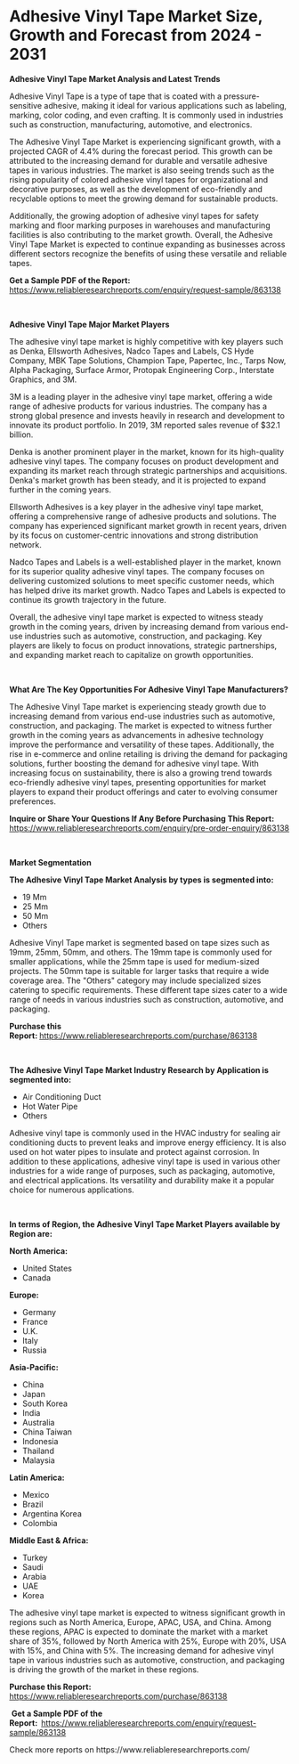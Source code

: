 <p><h1>Adhesive Vinyl Tape Market Size, Growth and Forecast from 2024 - 2031</h1></p><p><strong>Adhesive Vinyl Tape Market Analysis and Latest Trends</strong></p>
<p><p>Adhesive Vinyl Tape is a type of tape that is coated with a pressure-sensitive adhesive, making it ideal for various applications such as labeling, marking, color coding, and even crafting. It is commonly used in industries such as construction, manufacturing, automotive, and electronics.</p><p>The Adhesive Vinyl Tape Market is experiencing significant growth, with a projected CAGR of 4.4% during the forecast period. This growth can be attributed to the increasing demand for durable and versatile adhesive tapes in various industries. The market is also seeing trends such as the rising popularity of colored adhesive vinyl tapes for organizational and decorative purposes, as well as the development of eco-friendly and recyclable options to meet the growing demand for sustainable products.</p><p>Additionally, the growing adoption of adhesive vinyl tapes for safety marking and floor marking purposes in warehouses and manufacturing facilities is also contributing to the market growth. Overall, the Adhesive Vinyl Tape Market is expected to continue expanding as businesses across different sectors recognize the benefits of using these versatile and reliable tapes.</p></p>
<p><strong>Get a Sample PDF of the Report:&nbsp;</strong> <a href="https://www.reliableresearchreports.com/enquiry/request-sample/863138">https://www.reliableresearchreports.com/enquiry/request-sample/863138</a></p>
<p>&nbsp;</p>
<p><strong>Adhesive Vinyl Tape Major Market Players</strong></p>
<p><p>The adhesive vinyl tape market is highly competitive with key players such as Denka, Ellsworth Adhesives, Nadco Tapes and Labels, CS Hyde Company, MBK Tape Solutions, Champion Tape, Papertec, Inc., Tarps Now, Alpha Packaging, Surface Armor, Protopak Engineering Corp., Interstate Graphics, and 3M.</p><p>3M is a leading player in the adhesive vinyl tape market, offering a wide range of adhesive products for various industries. The company has a strong global presence and invests heavily in research and development to innovate its product portfolio. In 2019, 3M reported sales revenue of $32.1 billion.</p><p>Denka is another prominent player in the market, known for its high-quality adhesive vinyl tapes. The company focuses on product development and expanding its market reach through strategic partnerships and acquisitions. Denka's market growth has been steady, and it is projected to expand further in the coming years.</p><p>Ellsworth Adhesives is a key player in the adhesive vinyl tape market, offering a comprehensive range of adhesive products and solutions. The company has experienced significant market growth in recent years, driven by its focus on customer-centric innovations and strong distribution network.</p><p>Nadco Tapes and Labels is a well-established player in the market, known for its superior quality adhesive vinyl tapes. The company focuses on delivering customized solutions to meet specific customer needs, which has helped drive its market growth. Nadco Tapes and Labels is expected to continue its growth trajectory in the future.</p><p>Overall, the adhesive vinyl tape market is expected to witness steady growth in the coming years, driven by increasing demand from various end-use industries such as automotive, construction, and packaging. Key players are likely to focus on product innovations, strategic partnerships, and expanding market reach to capitalize on growth opportunities.</p></p>
<p>&nbsp;</p>
<p><strong>What Are The Key Opportunities For Adhesive Vinyl Tape Manufacturers?</strong></p>
<p><p>The Adhesive Vinyl Tape market is experiencing steady growth due to increasing demand from various end-use industries such as automotive, construction, and packaging. The market is expected to witness further growth in the coming years as advancements in adhesive technology improve the performance and versatility of these tapes. Additionally, the rise in e-commerce and online retailing is driving the demand for packaging solutions, further boosting the demand for adhesive vinyl tape. With increasing focus on sustainability, there is also a growing trend towards eco-friendly adhesive vinyl tapes, presenting opportunities for market players to expand their product offerings and cater to evolving consumer preferences.</p></p>
<p><strong>Inquire or Share Your Questions If Any Before Purchasing This Report:</strong> <a href="https://www.reliableresearchreports.com/enquiry/pre-order-enquiry/863138">https://www.reliableresearchreports.com/enquiry/pre-order-enquiry/863138</a></p>
<p>&nbsp;</p>
<p><strong>Market Segmentation</strong></p>
<p><strong>The Adhesive Vinyl Tape Market Analysis by types is segmented into:</strong></p>
<p><ul><li>19 Mm</li><li>25 Mm</li><li>50 Mm</li><li>Others</li></ul></p>
<p><p>Adhesive Vinyl Tape market is segmented based on tape sizes such as 19mm, 25mm, 50mm, and others. The 19mm tape is commonly used for smaller applications, while the 25mm tape is used for medium-sized projects. The 50mm tape is suitable for larger tasks that require a wide coverage area. The "Others" category may include specialized sizes catering to specific requirements. These different tape sizes cater to a wide range of needs in various industries such as construction, automotive, and packaging.</p></p>
<p><strong>Purchase this Report:&nbsp;</strong><a href="https://www.reliableresearchreports.com/purchase/863138">https://www.reliableresearchreports.com/purchase/863138</a></p>
<p>&nbsp;</p>
<p><strong>The Adhesive Vinyl Tape Market Industry Research by Application is segmented into:</strong></p>
<p><ul><li>Air Conditioning Duct</li><li>Hot Water Pipe</li><li>Others</li></ul></p>
<p><p>Adhesive vinyl tape is commonly used in the HVAC industry for sealing air conditioning ducts to prevent leaks and improve energy efficiency. It is also used on hot water pipes to insulate and protect against corrosion. In addition to these applications, adhesive vinyl tape is used in various other industries for a wide range of purposes, such as packaging, automotive, and electrical applications. Its versatility and durability make it a popular choice for numerous applications.</p></p>
<p>&nbsp;</p>
<p><strong>In terms of Region, the Adhesive Vinyl Tape Market Players available by Region are:</strong></p>
<p>
    <p> <strong> North America: </strong>
        <ul>
            <li>United States</li>
            <li>Canada</li>
        </ul>
        </p> 
    <p> <strong> Europe: </strong>
        <ul>
            <li>Germany</li>
            <li>France</li>
            <li>U.K.</li>
            <li>Italy</li>
            <li>Russia</li>
        </ul>
        </p> 
    <p> <strong> Asia-Pacific: </strong>
        <ul>
            <li>China</li>
            <li>Japan</li>
            <li>South Korea</li>
            <li>India</li>
            <li>Australia</li>
            <li>China Taiwan</li>
            <li>Indonesia</li>
            <li>Thailand</li>
            <li>Malaysia</li>
        </ul>
        </p> 
    <p> <strong> Latin America: </strong>
        <ul>
            <li>Mexico</li>
            <li>Brazil</li>
            <li>Argentina Korea</li>
            <li>Colombia</li>
        </ul>
        </p> 
    <p> <strong> Middle East & Africa: </strong>
        <ul>
            <li>Turkey</li>
            <li>Saudi</li>
            <li>Arabia</li>
            <li>UAE</li>
            <li>Korea</li>
        </ul>
    </p>
    </p>
<p><p>The adhesive vinyl tape market is expected to witness significant growth in regions such as North America, Europe, APAC, USA, and China. Among these regions, APAC is expected to dominate the market with a market share of 35%, followed by North America with 25%, Europe with 20%, USA with 15%, and China with 5%. The increasing demand for adhesive vinyl tape in various industries such as automotive, construction, and packaging is driving the growth of the market in these regions.</p></p>
<p><strong>Purchase this Report: </strong><a href="https://www.reliableresearchreports.com/purchase/863138">https://www.reliableresearchreports.com/purchase/863138</a></p>
<p>&nbsp;<strong>Get a Sample PDF of the Report:&nbsp;&nbsp;</strong><a href="https://www.reliableresearchreports.com/enquiry/request-sample/863138">https://www.reliableresearchreports.com/enquiry/request-sample/863138</a></p>
<p><strong></strong></p>
<p>Check more reports on https://www.reliableresearchreports.com/</p>